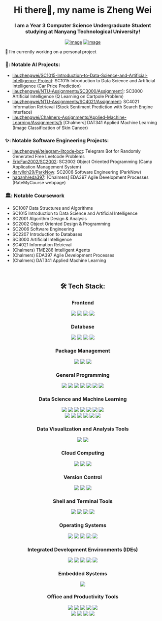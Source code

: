 <h1 align="center">Hi there👋, my name is Zheng Wei</h1>
<h3 align="center">I am a Year 3 Computer Science Undergraduate Student studying at Nanyang Technological University!</h3>
<div align="center">

[![image](https://img.shields.io/badge/LinkedIn-0077B5?style=for-the-badge&logo=linkedin&logoColor=white)](https://www.linkedin.com/in/liau-zheng-wei/)
[![image](https://img.shields.io/badge/Gmail-D14836?style=for-the-badge&logo=gmail&logoColor=white)](mailto:liauzhengwei@gmail.com)

  
</div>

🔭 I’m currently working on a personal project

### 💫: Notable AI Projects:
- [liauzhengwei/SC1015-Introduction-to-Data-Science-and-Artificial-Intelligence-Project](https://github.com/liauzhengwei/SC1015-Introduction-to-Data-Science-and-Artificial-Intelligence-Project): SC1015 Introduction to Data Science and Artificial Intelligence (Car Price Prediction)
- [liauzhengwei/NTU-Assignments/SC3000/Assignment1](https://github.com/liauzhengwei/NTU-Assignments/tree/main/SC3000/Assignment1): SC3000 Artificial Intelligence (Q Learning on Cartpole Problem) 
- [liauzhengwei/NTU-Assignments/SC4021/Assignment](https://github.com/liauzhengwei/NTU-Assignments/tree/main/SC4021/Assignment): SC4021 Information Retrieval (Stock Sentiment Prediction with Search Engine Interface)
- [liauzhengwei/Chalmers-Assignments/Applied-Machine-Learning/Assignments/5](https://github.com/liauzhengwei/Chalmers-Assignments/tree/main/Applied-Machine-Learning/Assignments) [Chalmers] DAT341 Applied Machine Learning (Image Classification of Skin Cancer)

### ✨: Notable Software Engineering Projects:
- [liauzhengwei/telegram-litcode-bot](https://github.com/liauzhengwei/telegram-litcode-bot): Telegram Bot for Randomly Generated Free Leetcode Problems
- [EricFan2002/SC2002](https://github.com/EricFan2002/SC2002): SC2002 Object Oriented Programming (Camp Application Management System)
- [darylloh29/ParkNow](https://github.com/darylloh29/ParkNow): SC2006 Software Engineering (ParkNow)
- [haqanh/eda397](https://github.com/liauzhengwei/Chalmers-Assignments/tree/main/Agile-Development-Processes): [Chalmers] EDA397 Agile Development Processes (RateMyCourse webpage)

### 🏛️: Notable Coursework
- SC1007 Data Structures and Algorithms
- SC1015 Introduction to Data Science and Artificial Intelligence
- SC2001 Algorithm Design & Analysis
- SC2002 Object Oriented Design & Programming
- SC2006 Software Engineering
- SC2207 Introduction to Databases
- SC3000 Artificial Intelligence
- SC4021 Information Retrieval
- (Chalmers) TME286 Intelligent Agents
- (Chalmers) EDA397 Agile Development Processes
- (Chalmers) DAT341 Applied Machine Learning 

<br />

<h2 align="center"> 🛠 Tech Stack:</h2>

<div align="center">
  <h3>Frontend</h3>
  <p>
    <span title="HTML">
      <img src="https://go-skill-icons.vercel.app/api/icons?i=html"/>
    </span>
    <span title="CSS">
      <img src="https://go-skill-icons.vercel.app/api/icons?i=css"/>
    </span>
    <span title="JavaScript">
      <img src="https://go-skill-icons.vercel.app/api/icons?i=js"/>
    </span>
    <span title="React">
      <img src="https://go-skill-icons.vercel.app/api/icons?i=react"/>
    </span>  
  </p>
  
  <h3>Database</h3>
  <p>
    <span title="Supabase">
      <img src="https://go-skill-icons.vercel.app/api/icons?i=supabase" />
    </span>
    <span title="MySQL">
      <img src="https://go-skill-icons.vercel.app/api/icons?i=mysql" />
    </span>
    <span title="MongoDB">
      <img src="https://go-skill-icons.vercel.app/api/icons?i=mongodb" />
    </span>
    <span title="BigQuery">
      <img src="https://go-skill-icons.vercel.app/api/icons?i=bigquery" />
    </span>
  </p>
  
  <h3>Package Management</h3>
  <p>
    <span title="npm">
      <img src="https://go-skill-icons.vercel.app/api/icons?i=npm" />
    </span>
    <span title="Maven">
      <img src="https://go-skill-icons.vercel.app/api/icons?i=maven" />
    </span>
    <span title="CMake">
      <img src="https://go-skill-icons.vercel.app/api/icons?i=cmake" />
    </span>
  </p>
  
  <h3>General Programming</h3>
  <p>
    <span title="C">
      <img src="https://go-skill-icons.vercel.app/api/icons?i=c" />
    </span>
    <span title="C++">
      <img src="https://go-skill-icons.vercel.app/api/icons?i=cpp" />
    </span>
    <span title="C#">
      <img src="https://go-skill-icons.vercel.app/api/icons?i=cs" />
    </span>
    <span title="R">
      <img src="https://go-skill-icons.vercel.app/api/icons?i=r" />
    </span>
    <span title="Python">
      <img src="https://go-skill-icons.vercel.app/api/icons?i=python" />
    </span>
    <span title="Java">
      <img src="https://go-skill-icons.vercel.app/api/icons?i=java" />
    </span>
    <span title="Node.js">
      <img src="https://go-skill-icons.vercel.app/api/icons?i=nodejs" />
    </span>
  </p>
  
  <h3>Data Science and Machine Learning</h3>
  <p>
    <span title="Regex">
      <img src="https://go-skill-icons.vercel.app/api/icons?i=regex" />
    </span>
    <span title="Anaconda">
      <img src="https://go-skill-icons.vercel.app/api/icons?i=anaconda" />
    </span>
    <span title="Kaggle">
      <img src="https://go-skill-icons.vercel.app/api/icons?i=kaggle" />
    </span>
    <span title="Hugging Face">
      <img src="https://go-skill-icons.vercel.app/api/icons?i=huggingface" />
    </span>
    <span title="Jupyter">
      <img src="https://go-skill-icons.vercel.app/api/icons?i=jupyter" />
    </span>
    <span title="PyTorch">
      <img src="https://go-skill-icons.vercel.app/api/icons?i=pytorch" />
    </span>
    <span title="Scikit-learn">
      <img src="https://go-skill-icons.vercel.app/api/icons?i=sklearn" />
    </span>
    <br />
    <span title="TensorFlow">
      <img src="https://go-skill-icons.vercel.app/api/icons?i=tensorflow" />
    </span>
    <span title="Pandas">
      <img src="https://go-skill-icons.vercel.app/api/icons?i=pandas" />
    </span>
    <span title="SciPy">
      <img src="https://go-skill-icons.vercel.app/api/icons?i=scipy" />
    </span>
    <span title="NumPy">
      <img src="https://go-skill-icons.vercel.app/api/icons?i=numpy" />
    </span>
    <span title="Matplotlib">
      <img src="https://go-skill-icons.vercel.app/api/icons?i=matplotlib" />
    </span>
    <span title="Seaborn">
      <img src="https://go-skill-icons.vercel.app/api/icons?i=seaborn" />
    </span>
  </p>
  
  <h3>Data Visualization and Analysis Tools</h3>
  <p>
    <span title="Tableau">
      <img src="https://go-skill-icons.vercel.app/api/icons?i=tableau" />
    </span>
    <span title="Streamlit">
      <img src="https://go-skill-icons.vercel.app/api/icons?i=streamlit" />
    </span>
  </p>
  
  <h3>Cloud Computing</h3>
  <p>
    <span title="Google Cloud Platform">
      <img src="https://go-skill-icons.vercel.app/api/icons?i=gcp" />
    </span>
    <span title="Azure">
      <img src="https://go-skill-icons.vercel.app/api/icons?i=azure" />
    </span>
    <span title="Docker">
      <img src="https://go-skill-icons.vercel.app/api/icons?i=docker" />
    </span>
  </p>
  
  <h3>Version Control</h3>
  <p>
    <span title="GitHub">
      <img src="https://go-skill-icons.vercel.app/api/icons?i=github" />
    </span>
    <span title="Git">
      <img src="https://go-skill-icons.vercel.app/api/icons?i=git" />
    </span>
    <span title="GitHub Copilot">
      <img src="https://go-skill-icons.vercel.app/api/icons?i=githubcopilot" />
    </span>
  </p>
  
  <h3>Shell and Terminal Tools</h3>
  <p>
    <span title="Terminal">
      <img src="https://go-skill-icons.vercel.app/api/icons?i=terminal" />
    </span>
    <span title="PowerShell">
      <img src="https://go-skill-icons.vercel.app/api/icons?i=pwsh" />
    </span>
    <span title="Bash">
      <img src="https://go-skill-icons.vercel.app/api/icons?i=bash" />
    </span>
    <span title="Vim">
      <img src="https://go-skill-icons.vercel.app/api/icons?i=vim" />
    </span>
  </p>
  
  <h3>Operating Systems</h3>
  <p>
    <span title="Windows">
      <img src="https://go-skill-icons.vercel.app/api/icons?i=windows" />
    </span>
    <span title="macOS">
      <img src="https://go-skill-icons.vercel.app/api/icons?i=apple" />
    </span>
    <span title="Linux">
      <img src="https://go-skill-icons.vercel.app/api/icons?i=linux" />
    </span>
    <span title="WSL">
      <img src="https://go-skill-icons.vercel.app/api/icons?i=wsl" />
    </span>
    <span title="Ubuntu">
      <img src="https://go-skill-icons.vercel.app/api/icons?i=ubuntu" />
    </span>
  </p>
  
  <h3>Integrated Development Environments (IDEs)</h3>
  <p>
    <span title="VS Code">
      <img src="https://go-skill-icons.vercel.app/api/icons?i=vscode" />
    </span>
    <span title="PyCharm">
      <img src="https://go-skill-icons.vercel.app/api/icons?i=pycharm" />
    </span>
    <span title="Eclipse">
      <img src="https://go-skill-icons.vercel.app/api/icons?i=eclipse" />
    </span>
    <span title="IntelliJ IDEA">
      <img src="https://go-skill-icons.vercel.app/api/icons?i=idea" />
    </span>
    <span title="Android Studio">
      <img src="https://go-skill-icons.vercel.app/api/icons?i=androidstudio" />
    </span>
  </p>
  
  <h3>Embedded Systems</h3>
  <p>
    <span title="Raspberry Pi">
      <img src="https://go-skill-icons.vercel.app/api/icons?i=raspberrypi" />
    </span>
  </p>
  
  <h3>Office and Productivity Tools</h3>
  <p>
    <span title="Microsoft Excel">
      <img src="https://go-skill-icons.vercel.app/api/icons?i=excel" />
    </span>
    <span title="Microsoft PowerPoint">
      <img src="https://go-skill-icons.vercel.app/api/icons?i=powerpoint" />
    </span>
    <span title="Microsoft Word">
      <img src="https://go-skill-icons.vercel.app/api/icons?i=word" />
    </span>
    <span title="Markdown">
      <img src="https://go-skill-icons.vercel.app/api/icons?i=markdown" />
    </span>
    <span title="Canva">
      <img src="https://go-skill-icons.vercel.app/api/icons?i=canva" />
    </span>
    <br />
    <span title="ChatGPT">
      <img src="https://go-skill-icons.vercel.app/api/icons?i=chatgpt" />
    </span>
    <span title="Latex">
      <img src="https://go-skill-icons.vercel.app/api/icons?i=latex" />
    </span>
    <span title="Jira">
      <img src="https://go-skill-icons.vercel.app/api/icons?i=jira" />
    </span>
    <span title="Overleaf">
      <img src="https://go-skill-icons.vercel.app/api/icons?i=overleaf" />
    </span>
    
  </p>
  <br />
</div>
